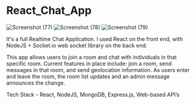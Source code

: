 # React_Chat_App
![Screenshot (77)](https://user-images.githubusercontent.com/46560364/141657662-6c690864-e3ca-4820-b9a6-5e821320a99a.png) ![Screenshot (78)](https://user-images.githubusercontent.com/46560364/141657666-acfa516c-5a07-41f3-a5a3-8fdaeafe52ab.png) ![Screenshot (79)](https://user-images.githubusercontent.com/46560364/141657669-5f04075a-731d-40ea-b43e-5be5cb0ad82f.png)

It's a full Realtime Chat Application. I used React on the front end, with NodeJS + Socket.io web socket library on the back end.

This app allows users to join a room and chat with individuals in that specific room. Current features in place include: join a room, send messages in that room, and send 
geolocation information. As users enter and leave the room, the room list updates and an admin message announces the change.

Tech Stack - React, NodeJS, MongoDB, Express.js, Web-based API’s
